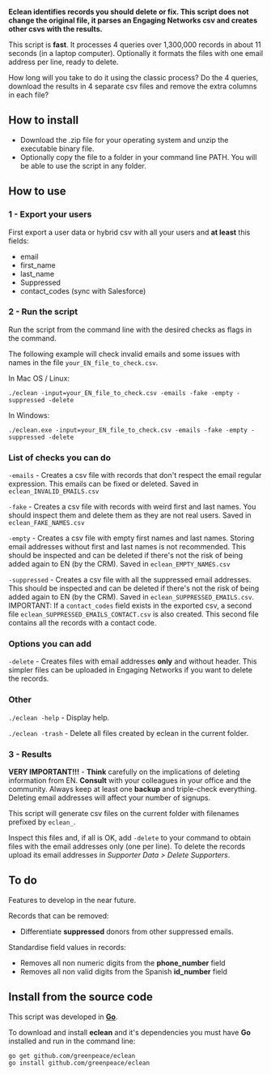 **Eclean identifies records you should delete or fix. This script does not change the original file, it parses an Engaging Networks csv and creates other csvs with the results.**

This script is **fast**. It processes 4 queries over 1,300,000 records in about 11 seconds (in a laptop computer). Optionally it formats the files with one email address per line, ready to delete. 

How long will you take to do it using the classic process? Do the 4 queries, download the results in 4 separate csv files and remove the extra columns in each file? 

## How to install

* Download the .zip file for your operating system and unzip the executable binary file.
* Optionally copy the file to a folder in your command line PATH. You will be able to use the script in any folder.


## How to use

### 1 - Export your users

First export a user data or hybrid csv with all your users and **at least** this fields:
* email
* first_name
* last_name
* Suppressed
* contact_codes (sync with Salesforce)

### 2 - Run the script

Run the script from the command line with the desired checks as flags in the command. 

The following example will check invalid emails and some issues with names in the file `your_EN_file_to_check.csv`.

In Mac OS / Linux:

```
./eclean -input=your_EN_file_to_check.csv -emails -fake -empty -suppressed -delete
```

In Windows: 

```
./eclean.exe -input=your_EN_file_to_check.csv -emails -fake -empty -suppressed -delete
```

### List of checks you can do

`-emails` - Creates a csv file with records that don't respect the email regular expression. This emails can be fixed or deleted. Saved in `eclean_INVALID_EMAILS.csv`

`-fake` - Creates a csv file with records with weird first and last names. You should inspect them and delete them as they are not real users. Saved in `eclean_FAKE_NAMES.csv`

`-empty` - Creates a csv file with empty first names and last names. Storing email addresses without first and last names is not recommended. This should be inspected and can be deleted if there's not the risk of being added again to EN (by the CRM). Saved in `eclean_EMPTY_NAMES.csv`

`-suppressed` - Creates a csv file with all the suppressed email addresses. This should be inspected and can be deleted if there's not the risk of being added again to EN (by the CRM). Saved in `eclean_SUPPRESSED_EMAILS.csv`. IMPORTANT: If a `contact_codes` field exists in the exported csv, a second file `eclean_SUPPRESSED_EMAILS_CONTACT.csv` is also created. This second file contains all the records with a contact code.

### Options you can add

`-delete` - Creates files with email addresses **only** and without header. This simpler files can be uploaded in Engaging Networks if you want to delete the records.   

### Other 

`./eclean -help` - Display help.

`./eclean -trash` - Delete all files created by eclean in the current folder.

### 3 - Results

**VERY IMPORTANT!!!** - **Think** carefully on the implications of deleting information from EN. **Consult** with your colleagues in your office and the community. Always keep at least one **backup** and triple-check everything. Deleting email addresses will affect your number of signups.

This script will generate csv files on the current folder with filenames prefixed by `eclean_`. 

Inspect this files and, if all is OK, add `-delete` to your command to obtain files with the email addresses only (one per line). To delete the records upload its email addresses in *Supporter Data &gt; Delete Supporters*.

## To do

Features to develop in the near future.

Records that can be removed:

* Differentiate **suppressed** donors from other suppressed emails.

Standardise field values in records:

* Removes all non numeric digits from the **phone_number** field
* Removes all non valid digits from the Spanish **id_number** field

## Install from the source code

This script was developed in **[Go](https://golang.org/)**.

To download and install **eclean** and it's dependencies you must have **Go** installed and run in the command line:

```
go get github.com/greenpeace/eclean
go install github.com/greenpeace/eclean
```
